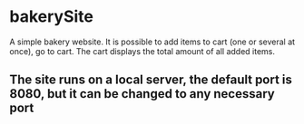 # bakerySite
A simple bakery website.
It is possible to add items to cart (one or several at once), go to cart. The cart displays the total amount of all added items.

## The site runs on a local server, the default port is 8080, but it can be changed to any necessary port
